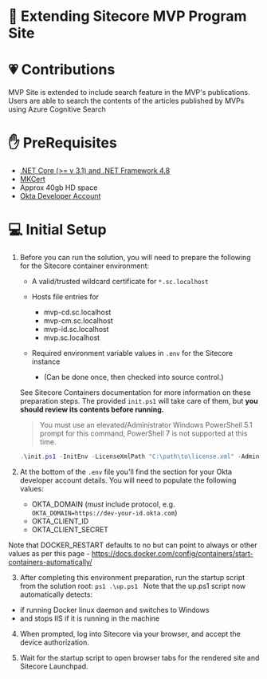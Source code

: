 # 🥇 Extending Sitecore MVP Program Site

# 💗 Contributions

MVP Site is extended to include search feature in the MVP's publications. Users are able to search the contents of the articles published by MVPs using Azure Cognitive Search

# ✋ PreRequisites
- [.NET Core (>= v 3.1) and .NET Framework 4.8](https://dotnet.microsoft.com/download)
- [MKCert](https://github.com/FiloSottile/mkcert)
- Approx 40gb HD space
- [Okta Developer Account](https://developer.okta.com/signup/)

# 💻 Initial Setup

1. Before you can run the solution, you will need to prepare the following
   for the Sitecore container environment:
   * A valid/trusted wildcard certificate for `*.sc.localhost`
   * Hosts file entries for
     * mvp-cd.sc.localhost
     * mvp-cm.sc.localhost
     * mvp-id.sc.localhost
     * mvp.sc.localhost
    
   * Required environment variable values in `.env` for the Sitecore instance
     * (Can be done once, then checked into source control.)

   See Sitecore Containers documentation for more information on these
   preparation steps. The provided `init.ps1` will take care of them,
   but **you should review its contents before running.**

   > You must use an elevated/Administrator Windows PowerShell 5.1 prompt for
   > this command, PowerShell 7 is not supported at this time.

    ```ps1
    .\init.ps1 -InitEnv -LicenseXmlPath "C:\path\to\license.xml" -AdminPassword "DesiredAdminPassword"
    ```

2. At the bottom of the `.env` file you'll find the section for your Okta developer account details. You will need to populate the following values:
   - OKTA_DOMAIN (*must* include protocol, e.g. `OKTA_DOMAIN=https://dev-your-id.okta.com`)
   - OKTA_CLIENT_ID
   - OKTA_CLIENT_SECRET

Note that DOCKER_RESTART defaults to no but can point to always or other values as per this page - https://docs.docker.com/config/containers/start-containers-automatically/

3.   After completing this environment preparation, run the startup script
   from the solution root:
    ```ps1
    .\up.ps1
    ```
Note that the up.ps1 script now automatically detects:
- if running Docker linux daemon and switches to Windows
- and stops IIS if it is running in the machine

4. When prompted, log into Sitecore via your browser, and
   accept the device authorization.

5. Wait for the startup script to open browser tabs for the rendered site
   and Sitecore Launchpad.


